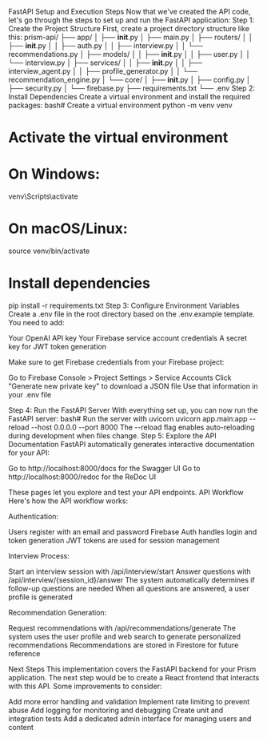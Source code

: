 
FastAPI Setup and Execution Steps
Now that we've created the API code, let's go through the steps to set up and run the FastAPI application:
Step 1: Create the Project Structure
First, create a project directory structure like this:
prism-api/
├── app/
│   ├── __init__.py
│   ├── main.py
│   ├── routers/
│   │   ├── __init__.py
│   │   ├── auth.py
│   │   ├── interview.py
│   │   └── recommendations.py
│   ├── models/
│   │   ├── __init__.py
│   │   ├── user.py
│   │   └── interview.py
│   ├── services/
│   │   ├── __init__.py
│   │   ├── interview_agent.py
│   │   ├── profile_generator.py
│   │   └── recommendation_engine.py
│   └── core/
│       ├── __init__.py
│       ├── config.py
│       ├── security.py
│       └── firebase.py
├── requirements.txt
└── .env
Step 2: Install Dependencies
Create a virtual environment and install the required packages:
bash# Create a virtual environment
python -m venv venv

# Activate the virtual environment
# On Windows:
venv\Scripts\activate
# On macOS/Linux:
source venv/bin/activate

# Install dependencies
pip install -r requirements.txt
Step 3: Configure Environment Variables
Create a .env file in the root directory based on the .env.example template. You need to add:

Your OpenAI API key
Your Firebase service account credentials
A secret key for JWT token generation

Make sure to get Firebase credentials from your Firebase project:

Go to Firebase Console > Project Settings > Service Accounts
Click "Generate new private key" to download a JSON file
Use that information in your .env file

Step 4: Run the FastAPI Server
With everything set up, you can now run the FastAPI server:
bash# Run the server with uvicorn
uvicorn app.main:app --reload --host 0.0.0.0 --port 8000
The --reload flag enables auto-reloading during development when files change.
Step 5: Explore the API Documentation
FastAPI automatically generates interactive documentation for your API:

Go to http://localhost:8000/docs for the Swagger UI
Go to http://localhost:8000/redoc for the ReDoc UI

These pages let you explore and test your API endpoints.
API Workflow
Here's how the API workflow works:

Authentication:

Users register with an email and password
Firebase Auth handles login and token generation
JWT tokens are used for session management


Interview Process:

Start an interview session with /api/interview/start
Answer questions with /api/interview/{session_id}/answer
The system automatically determines if follow-up questions are needed
When all questions are answered, a user profile is generated


Recommendation Generation:

Request recommendations with /api/recommendations/generate
The system uses the user profile and web search to generate personalized recommendations
Recommendations are stored in Firestore for future reference



Next Steps
This implementation covers the FastAPI backend for your Prism application. The next step would be to create a React frontend that interacts with this API.
Some improvements to consider:

Add more error handling and validation
Implement rate limiting to prevent abuse
Add logging for monitoring and debugging
Create unit and integration tests
Add a dedicated admin interface for managing users and content

